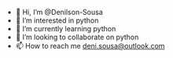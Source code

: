 - 👋 Hi, I’m @Denilson-Sousa
- 👀 I’m interested in python
- 🌱 I’m currently learning python
- 💞️ I’m looking to collaborate on python
- 📫 How to reach me deni.sousa@outlook.com

<!---
Denilson-Sousa/Denilson-Sousa is a ✨ special ✨ repository because its `README.md` (this file) appears on your GitHub profile.
You can click the Preview link to take a look at your changes.
--->
